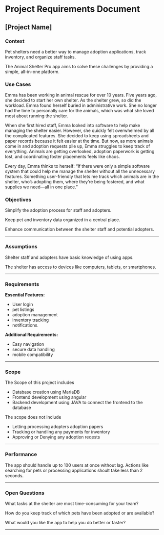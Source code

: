 # Project Requirements Document

## [Project Name]

### Context

Pet shelters need a better way to manage adoption applications, track inventory, and organize staff tasks. 

The Animal Shelter Pro app aims to solve these challenges by providing a simple, all-in-one platform.

### Use Cases

Emma has been working in animal rescue for over 10 years. Five years ago, she decided to start her own shelter. As the shelter grew, so did the workload. Emma found herself buried in administrative work. She no longer had the time to personally care for the animals, which was what she loved most about running the shelter.

When she first hired staff, Emma looked into software to help make managing the shelter easier. However, she quickly felt overwhelmed by all the complicated features. She decided to keep using spreadsheets and paper records because it felt easier at the time. But now, as more animals come in and adoption requests pile up, Emma struggles to keep track of everything. Animals are getting overlooked, adoption paperwork is getting lost, and coordinating foster placements feels like chaos.

Every day, Emma thinks to herself: “If there were only a simple software system that could help me manage the shelter without all the unnecessary features. Something user-friendly that lets me track which animals are in the shelter, who’s adopting them, where they’re being fostered, and what supplies we need—all in one place.”

### Objectives

Simplify the adoption process for staff and adopters.

Keep pet and inventory data organized in a central place.

Enhance communication between the shelter staff and potential adopters.

***

### Assumptions

Shelter staff and adopters have basic knowledge of using apps.

The shelter has access to devices like computers, tablets, or smartphones.

***

### Requirements
**Essential Features:** 
- User login
- pet listings
- adoption management
- inventory tracking
- notifications.

**Additional Requirements:** 
- Easy navigation 
- secure data handling
-  mobile compatibility

***

### Scope
  The Scope of this project includes
  - Database creation using MariaDB
  - Frontend development using angular
  - Backend development using JAVA to connect the frontend to the database

  The scope does not include 
  - Letting processing adopters adoption papers
  - Tracking or handling any payments for inventory
  - Approving or Denying any adoption reqests
***

### Performance
The app should handle up to 100 users at once without lag. Actions like searching for pets or processing applications shoult take less than 2 seconds.
***

### Open Questions

What tasks at the shelter are most time-consuming for your team?

How do you keep track of which pets have been adopted or are available?

What would you like the app to help you do better or faster?

***
